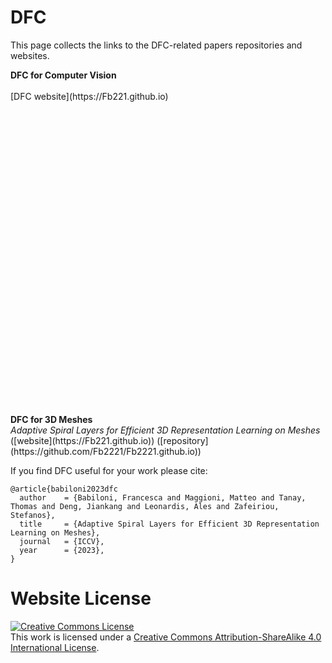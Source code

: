 # DFC

This page collects the links to the DFC-related papers repositories and websites.
<br>

<section style="margin-bottom: 500px;">
<b>DFC for Computer Vision</b>
<br/><br/>
[DFC website](https://Fb221.github.io)
<br>
</section>

<section>
<b>DFC for 3D Meshes</b>
<br>
<i>Adaptive Spiral Layers for Efficient 3D Representation Learning on Meshes </i> ([website](https://Fb221.github.io)) ([repository](https://github.com/Fb2221/Fb2221.github.io))
<br>
</section>

If you find DFC useful for your work please cite:
```
@article{babiloni2023dfc
  author    = {Babiloni, Francesca and Maggioni, Matteo and Tanay, Thomas and Deng, Jiankang and Leonardis, Ales and Zafeiriou, Stefanos},
  title     = {Adaptive Spiral Layers for Efficient 3D Representation Learning on Meshes},
  journal   = {ICCV},
  year      = {2023},
}
```

# Website License
<a rel="license" href="http://creativecommons.org/licenses/by-sa/4.0/"><img alt="Creative Commons License" style="border-width:0" src="https://i.creativecommons.org/l/by-sa/4.0/88x31.png" /></a><br />This work is licensed under a <a rel="license" href="http://creativecommons.org/licenses/by-sa/4.0/">Creative Commons Attribution-ShareAlike 4.0 International License</a>.
